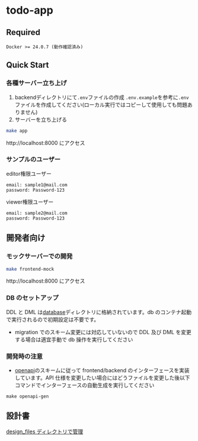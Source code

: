 # todo-app

## Required

```
Docker >= 24.0.7 (動作確認済み)
```

## Quick Start
### 各種サーバー立ち上げ
1. backendディレクトリにて`.env`ファイルの作成
`.env.example`を参考に`.env`ファイルを作成してください(ローカル実行ではコピーして使用しても問題ありません)
2. サーバーを立ち上げる
```bash
make app
```
http://localhost:8000 にアクセス
### サンプルのユーザー
editor権限ユーザー
```
email: sample1@mail.com
password: Password-123
```

viewer権限ユーザー
```
email: sample2@mail.com
password: Password-123
```


## 開発者向け

### モックサーバーでの開発

```bash
make frontend-mock
```

http://localhost:8000 にアクセス

### DB のセットアップ

DDL と DML は[database](./database/)ディレクトリに格納されています。db のコンテナ起動で実行されるので初期設定は不要です。

- migration でのスキーム変更には対応していないので DDL 及び DML を変更する場合は適宜手動で db 操作を実行してください

### 開発時の注意

- [openapi](./design_files/openapi.yaml)のスキームに従って frontend/backend のインターフェースを実装しています。API 仕様を変更したい場合にはどうファイルを変更した後以下コマンドでインターフェースの自動生成を実行してください

```bsah
make openapi-gen
```

## 設計書

[design_files ディレクトリで管理](./design_files/)

